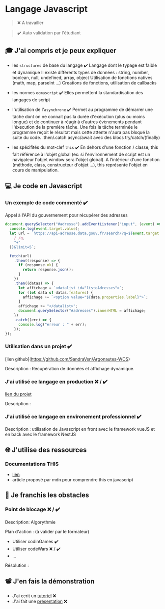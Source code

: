 # Langage Javascript

> ❌ A travailler

> ✔️ Auto validation par l'étudiant

## 🎓 J'ai compris et je peux expliquer

- les `structures` de base du langage ✔️
Langage dont le typage est faible et dynamique 
Il existe différents types de données : string, number, boolean, null, undefined, array, object
Utilisation de fonctions natives (math, map, parseInt ...)
Creations de fonctions, utilisation de callbacks

- les normes `ecmascript` ✔️
Elles permettent la standardisation des langages de script 

- l'utilisation de l'`asynchrone` ✔️
Permet au programme de démarrer une tâche dont on ne connait pas la durée d'exécution (plus ou moins longue) et de continuer à réagir à d'autres évènements pendant l'éxecution de la première tâche. Une fois la tâche terminée le programme reçoit le résultat mais cette attente n'aura pas bloqué la suite du code.
.then/.catch
async/await avec des blocs try/catch/(finally)

- les spécifités du mot-clef `this` ✔️
En dehors d'une fonction / classe, this fait référence à l'objet global (ex: si l'environnement de script est un navigateur l'objet window sera l'objet global). A l'intérieur d'une fonction (méthode, class, constructeur d'objet ...), this représente l'objet en cours de manipulation. 

## 💻 Je code en Javascript

### Un exemple de code commenté ✔️

Appel à l'API du gouvernement pour récupérer des adresses

```javascript
document.querySelector("#adresse").addEventListener("input", (event) => {
  console.log(event.target.value);
  let url = `https://api-adresse.data.gouv.fr/search/?q=${event.target.value.replace(
    / /g,
    "+"
  )}&limit=5`;

  fetch(url)
    .then((response) => {
      if (response.ok) {
        return response.json();
      }
    })
    .then((datas) => {
      let affichage = `<datalist id="listeAdresses">`;
      for (let data of datas.features) {
        affichage += `<option value="${data.properties.label}">`;
      }
      affichage += "</datalist>";
      document.querySelector("#adresses").innerHTML = affichage;
    })
    .catch((err) => {
      console.log("erreur : " + err);
    });
});
```

### Utilisation dans un projet ✔️

[lien github[](...)](https://github.com/SandraVsn/Argonautes-WCS)

Description : Récupération de données et affichage dynamique. 

### J'ai utilisé ce langage en production ❌ / ✔️

[lien du projet](...)

Description :

### J'ai utilisé ce langage en environement professionnel ✔️

Description : utilisation de Javascript en front avec le framework vueJS et en back avec le framework NestJS 

## 🌐 J'utilise des ressources

### Documentations THIS 

- [lien](https://dmitripavlutin.com/gentle-explanation-of-this-in-javascript/)
- article proposé par mdn pour comprendre this en javascript

## 🚧 Je franchis les obstacles

### Point de blocage ❌ / ✔️

Description:
Algorythmie 

Plan d'action : (à valider par le formateur)

- Utiliser codinGames ✔️
- Utiliser codeWars ❌ / ✔️
- ...

Résolution :

## 📽️ J'en fais la démonstration

- J'ai ecrit un [tutoriel](...) ❌ 
- J'ai fait une [présentation](...) ❌ 

